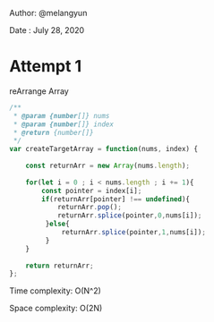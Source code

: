 Author: @melangyun

Date : July 28, 2020

# Attempt 1

reArrange Array

```js
/**
 * @param {number[]} nums
 * @param {number[]} index
 * @return {number[]}
 */
var createTargetArray = function(nums, index) {
    
    const returnArr = new Array(nums.length);
    
    for(let i = 0 ; i < nums.length ; i += 1){
        const pointer = index[i];
        if(returnArr[pointer] !== undefined){
            returnArr.pop();
            returnArr.splice(pointer,0,nums[i]);
         }else{
             returnArr.splice(pointer,1,nums[i]);
         }
    }
    
    return returnArr;
};
```

Time complexity: O(N^2)

Space complexity: O(2N)